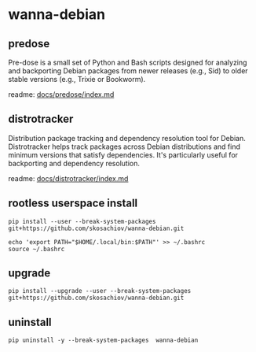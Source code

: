 # wanna-debian

## predose

Pre-dose is a small set of Python and Bash scripts designed for analyzing and backporting Debian packages from
newer releases (e.g., Sid) to older stable versions (e.g., Trixie or Bookworm).

readme: [docs/predose/index.md](docs/predose/index.md)

## distrotracker

Distribution package tracking and dependency resolution tool for Debian. Distrotracker helps track packages across Debian distributions and find minimum versions that satisfy dependencies. It's particularly useful for backporting and dependency resolution.

readme: [docs/distrotracker/index.md](docs/distrotracker/index.md)

## rootless userspace install

`pip install --user --break-system-packages  git+https://github.com/skosachiov/wanna-debian.git`
```
echo 'export PATH="$HOME/.local/bin:$PATH"' >> ~/.bashrc
source ~/.bashrc
```

## upgrade

`pip install --upgrade --user --break-system-packages  git+https://github.com/skosachiov/wanna-debian.git`

## uninstall

`pip uninstall -y --break-system-packages  wanna-debian`
